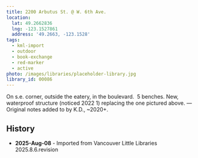 ```yaml
---
title: 2200 Arbutus St. @ W. 6th Ave.
location:
  lat: 49.2662836
  lng: -123.1527861
  address: '49.2663, -123.1528'
tags:
  - kml-import
  - outdoor
  - book-exchange
  - red-marker
  - active
photo: /images/libraries/placeholder-library.jpg
library_id: 00086
---
```

On s.e. corner, outside the eatery, in the boulevard.  5 benches.
New, waterproof structure (noticed 2022 1) replacing the one pictured above.
 —Original notes added to by K.D., ~2020+.

## History
- **2025-Aug-08** - Imported from Vancouver Little Libraries 2025.8.6.revision
